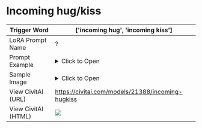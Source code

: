   # Incoming hug/kiss
  | Trigger Word | ['incoming hug', 'incoming kiss'] |
  | --- | --- |
  | LoRA Prompt Name | ? |
  | Prompt Example | <details> <summary> Click to Open</summary> None </details> |
  | Sample Image | <details> <summary> Click to Open </summary> <img src="D:/data/Dataset/Stable-Diffusion/Prompt/EasyMaker/py/loradata/image/incoming hug/sample.png"> </details> |
  | View CivitAI (URL) | https://civitai.com/models/21388/incoming-hugkiss |
  | View CivitAI (HTML) | <img src="D:/data/Dataset/Stable-Diffusion/Prompt/EasyMaker/py/loradata/html/Incoming hug_kiss - v1.2 _ Stable Diffusion LoRA _ Civitai.html"> |